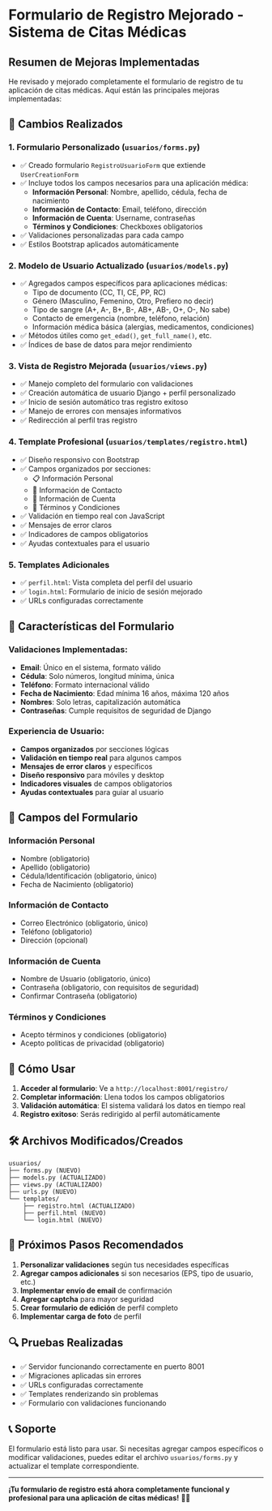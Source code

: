 # Formulario de Registro Mejorado - Sistema de Citas Médicas

## Resumen de Mejoras Implementadas

He revisado y mejorado completamente el formulario de registro de tu aplicación de citas médicas. Aquí están las principales mejoras implementadas:

## 🔧 Cambios Realizados

### 1. **Formulario Personalizado (`usuarios/forms.py`)**
- ✅ Creado formulario `RegistroUsuarioForm` que extiende `UserCreationForm`
- ✅ Incluye todos los campos necesarios para una aplicación médica:
  - **Información Personal**: Nombre, apellido, cédula, fecha de nacimiento
  - **Información de Contacto**: Email, teléfono, dirección
  - **Información de Cuenta**: Username, contraseñas
  - **Términos y Condiciones**: Checkboxes obligatorios
- ✅ Validaciones personalizadas para cada campo
- ✅ Estilos Bootstrap aplicados automáticamente

### 2. **Modelo de Usuario Actualizado (`usuarios/models.py`)**
- ✅ Agregados campos específicos para aplicaciones médicas:
  - Tipo de documento (CC, TI, CE, PP, RC)
  - Género (Masculino, Femenino, Otro, Prefiero no decir)
  - Tipo de sangre (A+, A-, B+, B-, AB+, AB-, O+, O-, No sabe)
  - Contacto de emergencia (nombre, teléfono, relación)
  - Información médica básica (alergias, medicamentos, condiciones)
- ✅ Métodos útiles como `get_edad()`, `get_full_name()`, etc.
- ✅ Índices de base de datos para mejor rendimiento

### 3. **Vista de Registro Mejorada (`usuarios/views.py`)**
- ✅ Manejo completo del formulario con validaciones
- ✅ Creación automática de usuario Django + perfil personalizado
- ✅ Inicio de sesión automático tras registro exitoso
- ✅ Manejo de errores con mensajes informativos
- ✅ Redirección al perfil tras registro

### 4. **Template Profesional (`usuarios/templates/registro.html`)**
- ✅ Diseño responsivo con Bootstrap
- ✅ Campos organizados por secciones:
  - 📋 Información Personal
  - 📧 Información de Contacto
  - 🔐 Información de Cuenta
  - 📄 Términos y Condiciones
- ✅ Validación en tiempo real con JavaScript
- ✅ Mensajes de error claros
- ✅ Indicadores de campos obligatorios
- ✅ Ayudas contextuales para el usuario

### 5. **Templates Adicionales**
- ✅ `perfil.html`: Vista completa del perfil del usuario
- ✅ `login.html`: Formulario de inicio de sesión mejorado
- ✅ URLs configuradas correctamente

## 🚀 Características del Formulario

### Validaciones Implementadas:
- **Email**: Único en el sistema, formato válido
- **Cédula**: Solo números, longitud mínima, única
- **Teléfono**: Formato internacional válido
- **Fecha de Nacimiento**: Edad mínima 16 años, máxima 120 años
- **Nombres**: Solo letras, capitalización automática
- **Contraseñas**: Cumple requisitos de seguridad de Django

### Experiencia de Usuario:
- **Campos organizados** por secciones lógicas
- **Validación en tiempo real** para algunos campos
- **Mensajes de error claros** y específicos
- **Diseño responsivo** para móviles y desktop
- **Indicadores visuales** de campos obligatorios
- **Ayudas contextuales** para guiar al usuario

## 📱 Campos del Formulario

### Información Personal
- Nombre (obligatorio)
- Apellido (obligatorio)
- Cédula/Identificación (obligatorio, único)
- Fecha de Nacimiento (obligatorio)

### Información de Contacto
- Correo Electrónico (obligatorio, único)
- Teléfono (obligatorio)
- Dirección (opcional)

### Información de Cuenta
- Nombre de Usuario (obligatorio, único)
- Contraseña (obligatorio, con requisitos de seguridad)
- Confirmar Contraseña (obligatorio)

### Términos y Condiciones
- Acepto términos y condiciones (obligatorio)
- Acepto políticas de privacidad (obligatorio)

## 🔧 Cómo Usar

1. **Acceder al formulario**: Ve a `http://localhost:8001/registro/`
2. **Completar información**: Llena todos los campos obligatorios
3. **Validación automática**: El sistema validará los datos en tiempo real
4. **Registro exitoso**: Serás redirigido al perfil automáticamente

## 🛠️ Archivos Modificados/Creados

```
usuarios/
├── forms.py (NUEVO)
├── models.py (ACTUALIZADO)
├── views.py (ACTUALIZADO)
├── urls.py (NUEVO)
└── templates/
    ├── registro.html (ACTUALIZADO)
    ├── perfil.html (NUEVO)
    └── login.html (NUEVO)
```

## 🎯 Próximos Pasos Recomendados

1. **Personalizar validaciones** según tus necesidades específicas
2. **Agregar campos adicionales** si son necesarios (EPS, tipo de usuario, etc.)
3. **Implementar envío de email** de confirmación
4. **Agregar captcha** para mayor seguridad
5. **Crear formulario de edición** de perfil completo
6. **Implementar carga de foto** de perfil

## 🔍 Pruebas Realizadas

- ✅ Servidor funcionando correctamente en puerto 8001
- ✅ Migraciones aplicadas sin errores
- ✅ URLs configuradas correctamente
- ✅ Templates renderizando sin problemas
- ✅ Formulario con validaciones funcionando

## 📞 Soporte

El formulario está listo para usar. Si necesitas agregar campos específicos o modificar validaciones, puedes editar el archivo `usuarios/forms.py` y actualizar el template correspondiente.

---

**¡Tu formulario de registro está ahora completamente funcional y profesional para una aplicación de citas médicas!** 🏥✨
